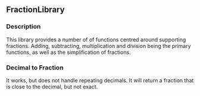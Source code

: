 ## FractionLibrary

### Description

This library provides a number of of functions centred around supporting fractions.  Adding, subtracting, multiplication and division being the primary functions, as well as the simplification of fractions.

### Decimal to Fraction

It works, but does not handle repeating decimals.  It will return a fraction that is close to the decimal, but not exact.